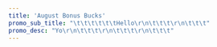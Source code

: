 ```yaml
---
title: 'August Bonus Bucks'
promo_sub_title: "\t\t\t\t\t\tHello\r\n\t\t\t\r\n\t\t\t"
promo_desc: "Yo\r\n\t\t\t\r\n\t\t\t\r\n\t\t\t"
---
```



